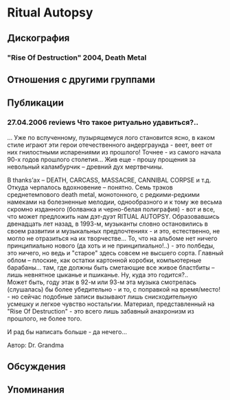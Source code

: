 # Ritual Autopsy



## Дискография

### "Rise Of Destruction" 2004, Death Metal




## Отношения с другими группами


## Публикации

### 27.04.2006 reviews Что такое ритуально удавиться?..

<P>… Уже по вспученному, пузырящемуся лого становится ясно, в каком стиле играют эти герои отечественного андерграунда - веет, веет от них гнилостными испарениями из прошлого! Точнее - из самого начала 90-х годов прошлого столетия… Жив еще - прошу прощения за невольный каламбурчик – древний дух мертвечины. </P>
<P>В thanks’ах – DEATH, CARCASS, MASSACRE, CANNIBAL CORPSE и т.д. Откуда черпалось вдохновение – понятно. Семь трэков среднетемпового death metal, монотонного, с редкими-редкими намеками на болезненные мелодии, однообразного и к тому же весьма скромно изданного (болванка и черно-белая полиграфия) - вот и все, что может предложить нам дэт-дуэт RITUAL AUTOPSY. Образовавшись двенадцать лет назад, в 1993-м, музыканты словно остановились в своем развитии и музыкальных предпочтениях - и это, естественно, не могло не отразиться на их творчестве… То, что на альбоме нет ничего принципиально нового (да хоть и не принципиально!..) - это полбеды, это ничего, но ведь и "старое" здесь совсем не высшего сорта. Главный облом – плоские, как остатки картонной коробки, компьютерные барабаны… там, где должны быть сметающие все живое бластбиты – лишь невнятное цыканье и пшиканье. Ну, куда это годится?..<BR>Может быть, году этак в 92-м или 93-м эта музыка смотрелась (слушалась) бы более убедительно - и то, с поправкой на время/место! - но сейчас подобные записи вызывают лишь снисходительную усмешку и легкое чувство ностальгии. Материал, представленный на "Rise Of Destruction" - это всего лишь забавный анахронизм из прошлого, не более того.</P>
<P>И рад бы написать больше - да нечего…</P>
Автор: Dr. Grandma


## Обсуждения


## Упоминания

